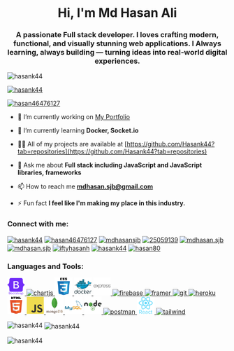<h1 align="center">Hi, I'm Md Hasan Ali</h1>
<h3 align="center">A passionate Full stack developer. I loves crafting modern, functional, and visually stunning web applications. I Always learning, always building — turning ideas into real-world digital experiences.</h3>

<p align="left"> <img src="https://komarev.com/ghpvc/?username=hasank44&label=Profile%20views&color=0e75b6&style=flat" alt="hasank44" /> </p>

<p align="left"> <a href="https://github.com/ryo-ma/github-profile-trophy"><img src="https://github-profile-trophy.vercel.app/?username=hasank44" alt="hasank44" /></a> </p>

<p align="left"> <a href="https://twitter.com/hasan46476127" target="blank"><img src="https://img.shields.io/twitter/follow/hasan46476127?logo=twitter&style=for-the-badge" alt="hasan46476127" /></a> </p>

- 🔭 I’m currently working on [My Portfolio](https://portfolio-frontend-one-lyart.vercel.app/)

- 🌱 I’m currently learning **Docker, Socket.io**

- 👨‍💻 All of my projects are available at [https://github.com/Hasank44?tab=repositories](https://github.com/Hasank44?tab=repositories)

- 💬 Ask me about **Full stack including JavaScript and JavaScript libraries, frameworks**

- 📫 How to reach me **mdhasan.sjb@gmail.com**

- ⚡ Fun fact **I feel like I'm making my place in this industry.**

<h3 align="left">Connect with me:</h3>
<p align="left">
<a href="https://codepen.io/hasank44" target="blank"><img align="center" src="https://raw.githubusercontent.com/rahuldkjain/github-profile-readme-generator/master/src/images/icons/Social/codepen.svg" alt="hasank44" height="30" width="40" /></a>
<a href="https://twitter.com/hasan46476127" target="blank"><img align="center" src="https://raw.githubusercontent.com/rahuldkjain/github-profile-readme-generator/master/src/images/icons/Social/twitter.svg" alt="hasan46476127" height="30" width="40" /></a>
<a href="https://linkedin.com/in/mdhasansjb" target="blank"><img align="center" src="https://raw.githubusercontent.com/rahuldkjain/github-profile-readme-generator/master/src/images/icons/Social/linked-in-alt.svg" alt="mdhasansjb" height="30" width="40" /></a>
<a href="https://stackoverflow.com/users/25059139" target="blank"><img align="center" src="https://raw.githubusercontent.com/rahuldkjain/github-profile-readme-generator/master/src/images/icons/Social/stack-overflow.svg" alt="25059139" height="30" width="40" /></a>
<a href="https://fb.com/mdhasan.sjb" target="blank"><img align="center" src="https://raw.githubusercontent.com/rahuldkjain/github-profile-readme-generator/master/src/images/icons/Social/facebook.svg" alt="mdhasan.sjb" height="30" width="40" /></a>
<a href="https://instagram.com/mdhasan.sjb" target="blank"><img align="center" src="https://raw.githubusercontent.com/rahuldkjain/github-profile-readme-generator/master/src/images/icons/Social/instagram.svg" alt="mdhasan.sjb" height="30" width="40" /></a>
<a href="https://www.hackerrank.com/iftyhasanh" target="blank"><img align="center" src="https://raw.githubusercontent.com/rahuldkjain/github-profile-readme-generator/master/src/images/icons/Social/hackerrank.svg" alt="iftyhasanh" height="30" width="40" /></a>
<a href="https://www.leetcode.com/hasank44" target="blank"><img align="center" src="https://raw.githubusercontent.com/rahuldkjain/github-profile-readme-generator/master/src/images/icons/Social/leet-code.svg" alt="hasank44" height="30" width="40" /></a>
<a href="https://discord.gg/hasan80" target="blank"><img align="center" src="https://raw.githubusercontent.com/rahuldkjain/github-profile-readme-generator/master/src/images/icons/Social/discord.svg" alt="hasan80" height="30" width="40" /></a>
</p>

<h3 align="left">Languages and Tools:</h3>
<p align="left"> <a href="https://getbootstrap.com" target="_blank" rel="noreferrer"> <img src="https://raw.githubusercontent.com/devicons/devicon/master/icons/bootstrap/bootstrap-plain-wordmark.svg" alt="bootstrap" width="40" height="40"/> </a> <a href="https://www.chartjs.org" target="_blank" rel="noreferrer"> <img src="https://www.chartjs.org/media/logo-title.svg" alt="chartjs" width="40" height="40"/> </a> <a href="https://www.w3schools.com/css/" target="_blank" rel="noreferrer"> <img src="https://raw.githubusercontent.com/devicons/devicon/master/icons/css3/css3-original-wordmark.svg" alt="css3" width="40" height="40"/> </a> <a href="https://www.docker.com/" target="_blank" rel="noreferrer"> <img src="https://raw.githubusercontent.com/devicons/devicon/master/icons/docker/docker-original-wordmark.svg" alt="docker" width="40" height="40"/> </a> <a href="https://expressjs.com" target="_blank" rel="noreferrer"> <img src="https://raw.githubusercontent.com/devicons/devicon/master/icons/express/express-original-wordmark.svg" alt="express" width="40" height="40"/> </a> <a href="https://firebase.google.com/" target="_blank" rel="noreferrer"> <img src="https://www.vectorlogo.zone/logos/firebase/firebase-icon.svg" alt="firebase" width="40" height="40"/> </a> <a href="https://www.framer.com/" target="_blank" rel="noreferrer"> <img src="https://www.vectorlogo.zone/logos/framer/framer-icon.svg" alt="framer" width="40" height="40"/> </a> <a href="https://git-scm.com/" target="_blank" rel="noreferrer"> <img src="https://www.vectorlogo.zone/logos/git-scm/git-scm-icon.svg" alt="git" width="40" height="40"/> </a> <a href="https://heroku.com" target="_blank" rel="noreferrer"> <img src="https://www.vectorlogo.zone/logos/heroku/heroku-icon.svg" alt="heroku" width="40" height="40"/> </a> <a href="https://www.w3.org/html/" target="_blank" rel="noreferrer"> <img src="https://raw.githubusercontent.com/devicons/devicon/master/icons/html5/html5-original-wordmark.svg" alt="html5" width="40" height="40"/> </a> <a href="https://developer.mozilla.org/en-US/docs/Web/JavaScript" target="_blank" rel="noreferrer"> <img src="https://raw.githubusercontent.com/devicons/devicon/master/icons/javascript/javascript-original.svg" alt="javascript" width="40" height="40"/> </a> <a href="https://www.mongodb.com/" target="_blank" rel="noreferrer"> <img src="https://raw.githubusercontent.com/devicons/devicon/master/icons/mongodb/mongodb-original-wordmark.svg" alt="mongodb" width="40" height="40"/> </a> <a href="https://www.mysql.com/" target="_blank" rel="noreferrer"> <img src="https://raw.githubusercontent.com/devicons/devicon/master/icons/mysql/mysql-original-wordmark.svg" alt="mysql" width="40" height="40"/> </a> <a href="https://nodejs.org" target="_blank" rel="noreferrer"> <img src="https://raw.githubusercontent.com/devicons/devicon/master/icons/nodejs/nodejs-original-wordmark.svg" alt="nodejs" width="40" height="40"/> </a> <a href="https://postman.com" target="_blank" rel="noreferrer"> <img src="https://www.vectorlogo.zone/logos/getpostman/getpostman-icon.svg" alt="postman" width="40" height="40"/> </a> <a href="https://reactjs.org/" target="_blank" rel="noreferrer"> <img src="https://raw.githubusercontent.com/devicons/devicon/master/icons/react/react-original-wordmark.svg" alt="react" width="40" height="40"/> </a> <a href="https://tailwindcss.com/" target="_blank" rel="noreferrer"> <img src="https://www.vectorlogo.zone/logos/tailwindcss/tailwindcss-icon.svg" alt="tailwind" width="40" height="40"/> </a> </p>

<p><img align="left" src="https://github-readme-stats.vercel.app/api/top-langs?username=hasank44&show_icons=true&locale=en&layout=compact" alt="hasank44" /></p>

<p>&nbsp;<img align="center" src="https://github-readme-stats.vercel.app/api?username=hasank44&show_icons=true&locale=en" alt="hasank44" /></p>

<p><img align="center" src="https://github-readme-streak-stats.herokuapp.com/?user=hasank44&" alt="hasank44" /></p>

